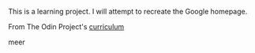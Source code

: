 This is a learning project. I will attempt to recreate the Google homepage.

From The Odin Project's [curriculum](http://www.theodinproject.com/courses/web-development-101/lessons/html-css)

meer